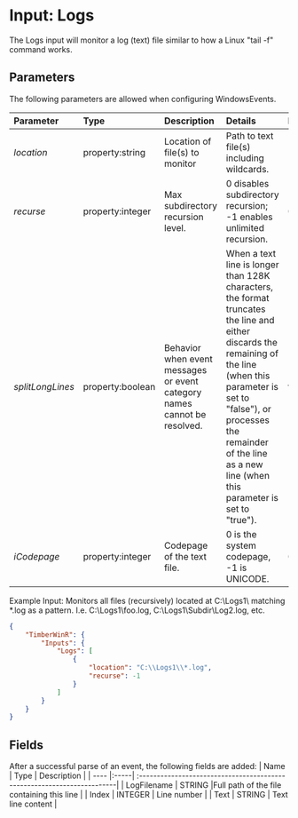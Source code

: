 # Input: Logs

The Logs input will monitor a log (text) file similar to how a Linux "tail -f" command works. 

## Parameters
The following parameters are allowed when configuring WindowsEvents.

| Parameter         |     Type       |  Description                                                             | Details               |  Default |
| :---------------- |:---------------| :----------------------------------------------------------------------- | :---------------------------  | :-- |
| *location*        | property:string  |Location of file(s) to monitor                                           | Path to text file(s) including wildcards. |     |
| *recurse*         | property:integer |Max subdirectory recursion level.                                       | 0 disables subdirectory recursion; -1 enables unlimited recursion. | 0 |
| *splitLongLines*  | property:boolean |Behavior when event messages or event category names cannot be resolved. |When a text line is longer than 128K characters, the format truncates the line and either discards the remaining of the line (when this parameter is set to "false"), or processes the remainder of the line as a new line (when this parameter is set to "true").| false |
| *iCodepage*       | property:integer |Codepage of the text file.                                              | 0 is the system codepage, -1 is UNICODE.                         | 0  |

Example Input: Monitors all files (recursively) located at C:\Logs1\ matching *.log as a pattern.  I.e. C:\Logs1\foo.log, C:\Logs1\Subdir\Log2.log, etc.

```json
{
    "TimberWinR": {
        "Inputs": {
            "Logs": [
                {
                    "location": "C:\\Logs1\\*.log",
                    "recurse": -1
                }
            ]
		}
	}
}
```
## Fields
After a successful parse of an event, the following fields are added:
| Name | Type | Description |
| ---- |:-----| :-----------------------------------------------------------------------|
| LogFilename | STRING |Full path of the file containing this line | 
| Index | INTEGER | Line number |
| Text | STRING | Text line content  |
